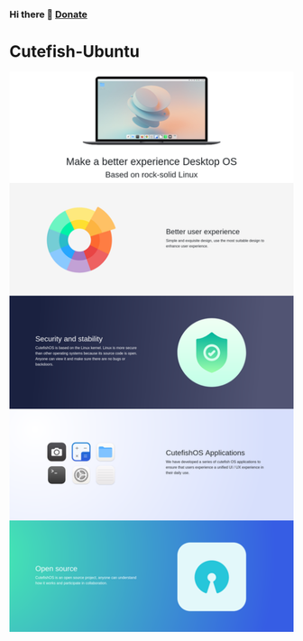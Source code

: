 ### Hi there 👋 [**Donate**](https://www.paypal.com/donate?hosted_button_id=S7WAC4BVRUAFJ)

# Cutefish-Ubuntu
![enter image description here](https://raw.githubusercontent.com/cutefish-ubuntu/cutefish-ubuntu/main/img/full.png)

<!--
![enter image description here](https://raw.githubusercontent.com/cutefish-ubuntu/cutefish-ubuntu/main/img/one.png)
![enter image description here](https://raw.githubusercontent.com/cutefish-ubuntu/cutefish-ubuntu/main/img/two.png)
![enter image description here](https://raw.githubusercontent.com/cutefish-ubuntu/cutefish-ubuntu/main/img/three.png)
![enter image description here](https://raw.githubusercontent.com/cutefish-ubuntu/cutefish-ubuntu/main/img/four%281%29.png)
![enter image description here](https://raw.githubusercontent.com/cutefish-ubuntu/cutefish-ubuntu/main/img/five.png)
-->
<!--
**cutefish-ubuntu/cutefish-ubuntu** is a ✨ _special_ ✨ repository because its `README.md` (this file) appears on your GitHub profile.

Here are some ideas to get you started:

- 🔭 I’m currently working on ...
- 🌱 I’m currently learning ...
- 👯 I’m looking to collaborate on ...
- 🤔 I’m looking for help with ...
- 💬 Ask me about ...
- 📫 How to reach me: ...
- 😄 Pronouns: ...
- ⚡ Fun fact: ...
-->
